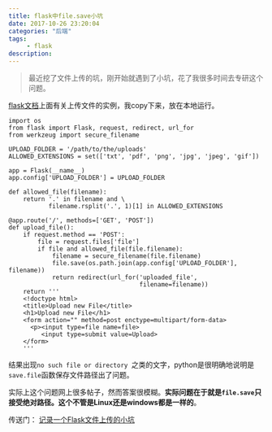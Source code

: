 ```yaml
---
title: flask中file.save小坑
date: 2017-10-26 23:20:04
categories: "后端"
tags:
     - flask
description:
---
```


> 最近挖了文件上传的坑，刚开始就遇到了小坑，花了我很多时间去专研这个问题。
<!--more-->

[flask文档](http://docs.jinkan.org/docs/flask/patterns/fileuploads.html)上面有关上传文件的实例，我copy下来，放在本地运行。
```
import os
from flask import Flask, request, redirect, url_for
from werkzeug import secure_filename

UPLOAD_FOLDER = '/path/to/the/uploads'
ALLOWED_EXTENSIONS = set(['txt', 'pdf', 'png', 'jpg', 'jpeg', 'gif'])

app = Flask(__name__)
app.config['UPLOAD_FOLDER'] = UPLOAD_FOLDER

def allowed_file(filename):
    return '.' in filename and \
           filename.rsplit('.', 1)[1] in ALLOWED_EXTENSIONS

@app.route('/', methods=['GET', 'POST'])
def upload_file():
    if request.method == 'POST':
        file = request.files['file']
        if file and allowed_file(file.filename):
            filename = secure_filename(file.filename)
            file.save(os.path.join(app.config['UPLOAD_FOLDER'], filename))
            return redirect(url_for('uploaded_file',
                                    filename=filename))
    return '''
    <!doctype html>
    <title>Upload new File</title>
    <h1>Upload new File</h1>
    <form action="" method=post enctype=multipart/form-data>
      <p><input type=file name=file>
         <input type=submit value=Upload>
    </form>
    '''
```

结果出现`no such file or directory `之类的文字，python是很明确地说明是`save.file`函数保存文件路径出了问题。

实际上这个问题网上很多帖子，然而答案很模糊。**实际问题在于就是`file.save`只接受绝对路径。这个不管是Linux还是windows都是一样的**。


传送门：
[记录一个Flask文件上传的小坑](http://www.jianshu.com/p/2c97caaf3cf9)
